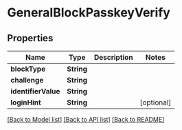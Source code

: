 # GeneralBlockPasskeyVerify

## Properties
Name | Type | Description | Notes
------------ | ------------- | ------------- | -------------
**blockType** | **String** |  | 
**challenge** | **String** |  | 
**identifierValue** | **String** |  | 
**loginHint** | **String** |  | [optional] 

[[Back to Model list]](../README.md#documentation-for-models) [[Back to API list]](../README.md#documentation-for-api-endpoints) [[Back to README]](../README.md)


